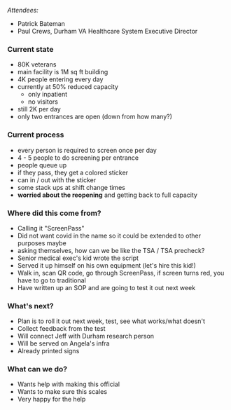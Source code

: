 *Attendees:*
- Patrick Bateman
- Paul Crews, Durham VA Healthcare System Executive Director

### Current state

- 80K veterans
- main facility is 1M sq ft building
- 4K people entering every day
- currently at 50% reduced capacity
  - only inpatient
  - no visitors
- still 2K per day
- only two entrances are open (down from how many?)
### Current process
- every person is required to screen once per day
- 4 - 5 people to do screening per entrance
- people queue up
- if they pass, they get a colored sticker
- can in / out with the sticker
- some stack ups at shift change times
- **worried about the reopening** and getting back to full capacity
### Where did this come from?
- Calling it "ScreenPass"
- Did not want covid in the name so it could be extended to other purposes maybe
- asking themselves, how can we be like the TSA / TSA precheck?
- Senior medical exec's kid wrote the script
- Served it up himself on his own equipment (let's hire this kid!)
- Walk in, scan QR code, go through ScreenPass, if screen turns red, you have to go to traditional
- Have written up an SOP and are going to test it out next week

### What's next?
- Plan is to roll it out next week, test, see what works/what doesn't
- Collect feedback from the test
- Will connect Jeff with Durham research person
- Will be served on Angela's infra
- Already printed signs

### What can we do?
- Wants help with making this official
- Wants to make sure this scales
- Very happy for the help
	


